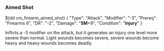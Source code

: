 ### Aimed Shot

$(dd cm_firearm_aimed_shot)
{ "Type": "Attack",
	"Modifier": "-3",
	"Prereq": "Firearms 6",
	"DR": "-2",
	"Damage": "__SM__+9",
	"Condition": "__Injury__"
}

Inflicts a -3 modifier on the attack, but it generates an injury one level
more severe than normal. Light wounds becomes severe, severe wounds become
heavy and heavy wounds becomes deadly.
